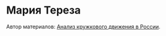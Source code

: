 # Мария Тереза

Автор материалов: [Анализ кружкового движения в России](dee63154-007b-4529-aab2-c4797897bad8.md).
